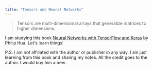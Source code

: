 ```yaml
---
title: "Tensors and Neural Networks"
---
```


> Tensors are multi-dimensional arrays that generalize matrices to higher dimensions. 

I am studying this book [Neural Networks with TensorFlow and Keras](https://www.google.com/search?client=firefox-b-d&sca_esv=5b71cfa89013eb9f&channel=entpr&sxsrf=AE3TifPOUSV4qGlkYkohwOfOLD-___uN_A:1757939848006&q=Neural+Networks+with+TensorFlow+and+Keras:+Training,+Generative+Models,+and+Reinforcement+Learning+Philip+Hua&si=AMgyJEs03_IawLpG0pN8Imr0quNL8BRn4IwD6UzBpqKXGhmQPTnzso4HceUNLXvVYUTK7BFHT3NuzVaIOKxvZcgDHNDvYjjSGmk3OMwuBbE-h-RX_X3iwMz7Oz3rvVhpePT27D4txi-6fBw-aEWRJjKyGJ62CUSdonKNRgzt9MfN67RSSFQ2Dn9B4M2oOXNWA_c1Xoll5v7AaJS38aTGUJ8QGmnT4NoXXdavAZuFLzIe_LgJiKryv3L9B-WJbPLbUVssm6WH8WX9YQXtjnem7s9glT0gx2KwKQ%3D%3D&sa=X&ved=2ahUKEwj8zLSh5NqPAxX0UWwGHfPpHwkQ_coHegQICBAB&ictx=0&biw=2181&bih=901&dpr=1.5) by Philip Hua.
Let's learn things!

P.S. I am not affiliated with the author or publisher in any way. I am just learning from this book and sharing my notes. All the credit goes to the author. I would buy him a beer.
